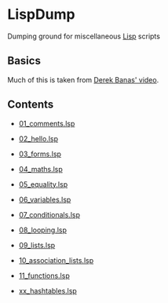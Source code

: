 # LispDump
Dumping ground for miscellaneous [Lisp](https://en.wikipedia.org/wiki/Lisp_(programming_language)) scripts

## Basics

Much of this is taken from [Derek Banas' video](https://www.youtube.com/watch?v=ymSq4wHrqyU).

## Contents

* [01_comments.lsp](https://github.com/James-P-D/LispDump/blob/master/src/01_comments.lsp)
* [02_hello.lsp](https://github.com/James-P-D/LispDump/blob/master/src/02_hello.lsp)
* [03_forms.lsp](https://github.com/James-P-D/LispDump/blob/master/src/03_forms.lsp)
* [04_maths.lsp](https://github.com/James-P-D/LispDump/blob/master/src/04_maths.lsp)
* [05_equality.lsp](https://github.com/James-P-D/LispDump/blob/master/src/05_equality.lsp)
* [06_variables.lsp](https://github.com/James-P-D/LispDump/blob/master/src/06_variables.lsp)
* [07_conditionals.lsp](https://github.com/James-P-D/LispDump/blob/master/src/07_conditionals.lsp)
* [08_looping.lsp](https://github.com/James-P-D/LispDump/blob/master/src/08_looping.lsp)
* [09_lists.lsp](https://github.com/James-P-D/LispDump/blob/master/src/09_lists.lsp)
* [10_association_lists.lsp](https://github.com/James-P-D/LispDump/blob/master/src/10_association_lists.lsp)
* [11_functions.lsp](https://github.com/James-P-D/LispDump/blob/master/src/11_functions.lsp)

* [xx_hashtables.lsp](https://github.com/James-P-D/LispDump/blob/master/src/xx_hashtables.lsp)